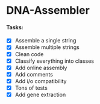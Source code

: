 # DNA-Assembler
#### Tasks:
  - [x] Assemble a single string
  - [x] Assemble multiple strings
  - [x] Clean code
  - [x] Classify everything into classes
  - [x] Add online assembly
  - [x] Add comments
  - [x] Add i/o compatibility
  - [x] Tons of tests
  - [x] Add gene extraction